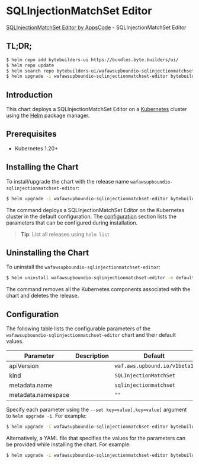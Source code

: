# SQLInjectionMatchSet Editor

[SQLInjectionMatchSet Editor by AppsCode](https://byte.builders) - SQLInjectionMatchSet Editor

## TL;DR;

```bash
$ helm repo add bytebuilders-ui https://bundles.byte.builders/ui/
$ helm repo update
$ helm search repo bytebuilders-ui/wafawsupboundio-sqlinjectionmatchset-editor --version=v0.4.18
$ helm upgrade -i wafawsupboundio-sqlinjectionmatchset-editor bytebuilders-ui/wafawsupboundio-sqlinjectionmatchset-editor -n default --create-namespace --version=v0.4.18
```

## Introduction

This chart deploys a SQLInjectionMatchSet Editor on a [Kubernetes](http://kubernetes.io) cluster using the [Helm](https://helm.sh) package manager.

## Prerequisites

- Kubernetes 1.20+

## Installing the Chart

To install/upgrade the chart with the release name `wafawsupboundio-sqlinjectionmatchset-editor`:

```bash
$ helm upgrade -i wafawsupboundio-sqlinjectionmatchset-editor bytebuilders-ui/wafawsupboundio-sqlinjectionmatchset-editor -n default --create-namespace --version=v0.4.18
```

The command deploys a SQLInjectionMatchSet Editor on the Kubernetes cluster in the default configuration. The [configuration](#configuration) section lists the parameters that can be configured during installation.

> **Tip**: List all releases using `helm list`

## Uninstalling the Chart

To uninstall the `wafawsupboundio-sqlinjectionmatchset-editor`:

```bash
$ helm uninstall wafawsupboundio-sqlinjectionmatchset-editor -n default
```

The command removes all the Kubernetes components associated with the chart and deletes the release.

## Configuration

The following table lists the configurable parameters of the `wafawsupboundio-sqlinjectionmatchset-editor` chart and their default values.

|     Parameter      | Description |                 Default                 |
|--------------------|-------------|-----------------------------------------|
| apiVersion         |             | <code>waf.aws.upbound.io/v1beta1</code> |
| kind               |             | <code>SQLInjectionMatchSet</code>       |
| metadata.name      |             | <code>sqlinjectionmatchset</code>       |
| metadata.namespace |             | <code>""</code>                         |


Specify each parameter using the `--set key=value[,key=value]` argument to `helm upgrade -i`. For example:

```bash
$ helm upgrade -i wafawsupboundio-sqlinjectionmatchset-editor bytebuilders-ui/wafawsupboundio-sqlinjectionmatchset-editor -n default --create-namespace --version=v0.4.18 --set apiVersion=waf.aws.upbound.io/v1beta1
```

Alternatively, a YAML file that specifies the values for the parameters can be provided while
installing the chart. For example:

```bash
$ helm upgrade -i wafawsupboundio-sqlinjectionmatchset-editor bytebuilders-ui/wafawsupboundio-sqlinjectionmatchset-editor -n default --create-namespace --version=v0.4.18 --values values.yaml
```
